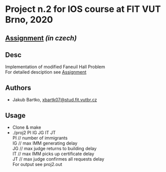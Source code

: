 # Project n.2 for IOS course at FIT VUT Brno, 2020

## [Assignment](https://github.com/xbartk07/IOS_proj2/blob/master/projekt2.pdf) *(in czech)*

## Desc
Implementation of modified Faneuil Hall Problem  
For detailed desciption see [Assignment](https://github.com/xbartk07/IOS_proj2/blob/master/projekt2.pdf)  

## Authors
- Jakub Bartko, xbartk07@stud.fit.vutbr.cz

## Usage
- Clone & make
- ./proj2 PI IG JG IT JT  
PI     // number of immigrants  
IG     // max  IMM generating                 delay  
JG     // max  judge returns to building      delay  
IT     // max  IMM picks up certificate       delay  
JT     // max  judge confirmes all requests   delay  
For output see proj2.out

